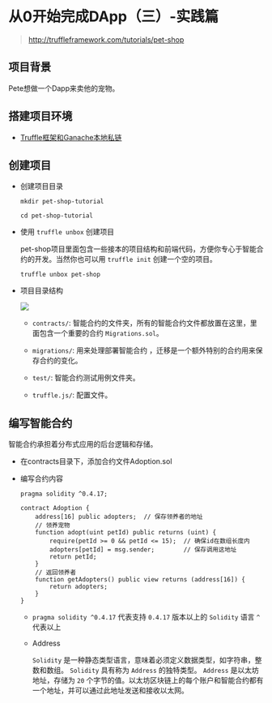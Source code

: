 # 从0开始完成DApp（三）-实践篇

> http://truffleframework.com/tutorials/pet-shop

## 项目背景

Pete想做一个Dapp来卖他的宠物。

## 搭建项目环境

- [Truffle框架和Ganache本地私链](https://blog.csdn.net/myherux/article/details/80340095)

## 创建项目

- 创建项目目录

    ```
    mkdir pet-shop-tutorial

    cd pet-shop-tutorial
    ```

- 使用 `truffle unbox` 创建项目

    pet-shop项目里面包含一些接本的项目结构和前端代码，方便你专心于智能合约的开发。当然你也可以用 `truffle init` 创建一个空的项目。

    ```
    truffle unbox pet-shop
    ```

- 项目目录结构

    ![](http://of0qa2hzs.bkt.clouddn.com/20180517152655251941578.png)

    - `contracts/`: 智能合约的文件夹，所有的智能合约文件都放置在这里，里面包含一个重要的合约 `Migrations.sol`。

    - `migrations/`: 用来处理部署智能合约 ，迁移是一个额外特别的合约用来保存合约的变化。

    - `test/`: 智能合约测试用例文件夹。

    - `truffle.js/`: 配置文件。

## 编写智能合约

智能合约承担着分布式应用的后台逻辑和存储。

- 在contracts目录下，添加合约文件Adoption.sol

- 编写合约内容

    ```
    pragma solidity ^0.4.17;

    contract Adoption {
        address[16] public adopters;  // 保存领养者的地址
        // 领养宠物
        function adopt(uint petId) public returns (uint) {
            require(petId >= 0 && petId <= 15);  // 确保id在数组长度内
            adopters[petId] = msg.sender;        // 保存调用这地址 
            return petId;
        }
        // 返回领养者
        function getAdopters() public view returns (address[16]) {
            return adopters;
        }
    }
    ```

    - `pragma solidity ^0.4.17` 代表支持 `0.4.17` 版本以上的 `Solidity` 语言 `^` 代表以上

    - Address

        `Solidity` 是一种静态类型语言，意味着必须定义数据类型，如字符串，整数和数组。 `Solidity` 具有称为 `Address` 的独特类型。 `Address` 是以太坊地址，存储为 `20` 个字节的值。以太坊区块链上的每个账户和智能合约都有一个地址，并可以通过此地址发送和接收以太网。


